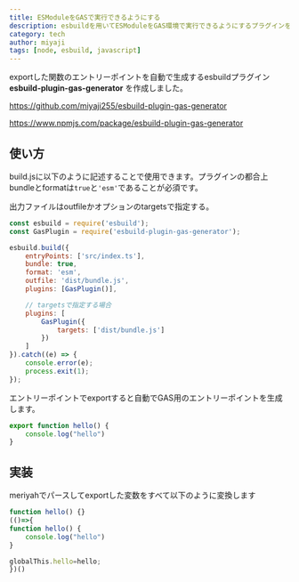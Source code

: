 ```yaml
---
title: ESModuleをGASで実行できるようにする
description: esbuildを用いてESModuleをGAS環境で実行できるようにするプラグインを作成しました。
category: tech
author: miyaji
tags: [node, esbuild, javascript]
---
```


exportした関数のエントリーポイントを自動で生成するesbuildプラグイン **esbuild-plugin-gas-generator** を作成しました。

https://github.com/miyaji255/esbuild-plugin-gas-generator

https://www.npmjs.com/package/esbuild-plugin-gas-generator

## 使い方

build.jsに以下のように記述することで使用できます。プラグインの都合上bundleとformatは`true`と`'esm'`であることが必須です。

出力ファイルはoutfileかオプションのtargetsで指定する。

```js
const esbuild = require('esbuild');
const GasPlugin = require('esbuild-plugin-gas-generator');

esbuild.build({
    entryPoints: ['src/index.ts'],
    bundle: true,
    format: 'esm',    
    outfile: 'dist/bundle.js',
    plugins: [GasPlugin()],

    // targetsで指定する場合
    plugins: [
        GasPlugin({
            targets: ['dist/bundle.js']
        })
    ]
}).catch((e) => {
    console.error(e);
    process.exit(1);
});
```

エントリーポイントでexportすると自動でGAS用のエントリーポイントを生成します。

```typescript
export function hello() {
    console.log("hello")
}
```

## 実装

meriyahでパースしてexportした変数をすべて以下のように変換します

```javascript
function hello() {}
(()=>{
function hello() {
    console.log("hello")
}

globalThis.hello=hello;
})()
```
